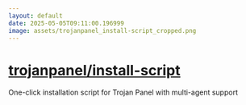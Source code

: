 ```yaml
---
layout: default
date: 2025-05-05T09:11:00.196999
image: assets/trojanpanel_install-script_cropped.png
---
```


# [trojanpanel/install-script](https://github.com/trojanpanel/install-script)

One-click installation script for Trojan Panel with multi-agent support
